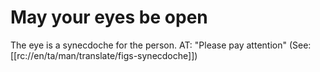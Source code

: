 # May your eyes be open

The eye is a synecdoche for the person. AT: "Please pay attention" (See: [[rc://en/ta/man/translate/figs-synecdoche]])

